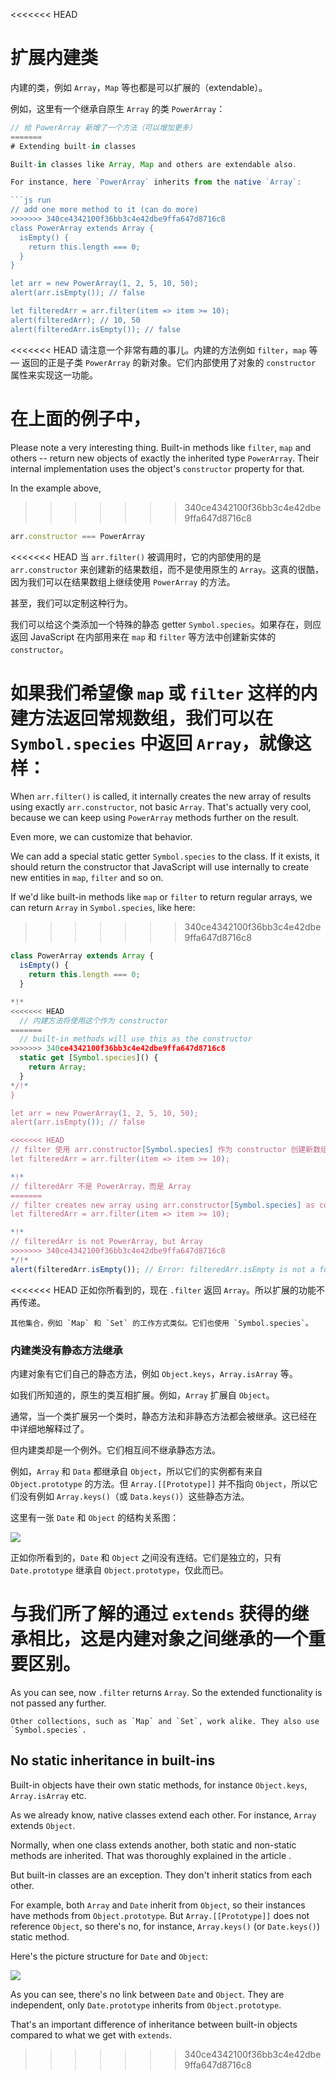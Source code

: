 
<<<<<<< HEAD
# 扩展内建类

内建的类，例如 `Array`，`Map` 等也都是可以扩展的（extendable）。

例如，这里有一个继承自原生 `Array` 的类 `PowerArray`： 

```js run
// 给 PowerArray 新增了一个方法（可以增加更多）
=======
# Extending built-in classes

Built-in classes like Array, Map and others are extendable also.

For instance, here `PowerArray` inherits from the native `Array`:

```js run
// add one more method to it (can do more)
>>>>>>> 340ce4342100f36bb3c4e42dbe9ffa647d8716c8
class PowerArray extends Array {
  isEmpty() {
    return this.length === 0;
  }
}

let arr = new PowerArray(1, 2, 5, 10, 50);
alert(arr.isEmpty()); // false

let filteredArr = arr.filter(item => item >= 10);
alert(filteredArr); // 10, 50
alert(filteredArr.isEmpty()); // false
```

<<<<<<< HEAD
请注意一个非常有趣的事儿。内建的方法例如 `filter`，`map` 等 — 返回的正是子类 `PowerArray` 的新对象。它们内部使用了对象的 `constructor` 属性来实现这一功能。

在上面的例子中，
=======
Please note a very interesting thing. Built-in methods like `filter`, `map` and others -- return new objects of exactly the inherited type `PowerArray`. Their internal implementation uses the object's `constructor` property for that.

In the example above,
>>>>>>> 340ce4342100f36bb3c4e42dbe9ffa647d8716c8
```js
arr.constructor === PowerArray
```

<<<<<<< HEAD
当 `arr.filter()` 被调用时，它的内部使用的是 `arr.constructor` 来创建新的结果数组，而不是使用原生的 `Array`。这真的很酷，因为我们可以在结果数组上继续使用 `PowerArray` 的方法。

甚至，我们可以定制这种行为。

我们可以给这个类添加一个特殊的静态 getter `Symbol.species`。如果存在，则应返回 JavaScript 在内部用来在 `map` 和 `filter` 等方法中创建新实体的 `constructor`。

如果我们希望像 `map` 或 `filter` 这样的内建方法返回常规数组，我们可以在 `Symbol.species` 中返回 `Array`，就像这样：
=======
When `arr.filter()` is called, it internally creates the new array of results using exactly `arr.constructor`, not basic `Array`. That's actually very cool, because we can keep using `PowerArray` methods further on the result.

Even more, we can customize that behavior.

We can add a special static getter `Symbol.species` to the class. If it exists, it should return the constructor that JavaScript will use internally to create new entities in `map`, `filter` and so on.

If we'd like built-in methods like `map` or `filter` to return regular arrays, we can return `Array` in `Symbol.species`, like here:
>>>>>>> 340ce4342100f36bb3c4e42dbe9ffa647d8716c8

```js run
class PowerArray extends Array {
  isEmpty() {
    return this.length === 0;
  }

*!*
<<<<<<< HEAD
  // 内建方法将使用这个作为 constructor
=======
  // built-in methods will use this as the constructor
>>>>>>> 340ce4342100f36bb3c4e42dbe9ffa647d8716c8
  static get [Symbol.species]() {
    return Array;
  }
*/!*
}

let arr = new PowerArray(1, 2, 5, 10, 50);
alert(arr.isEmpty()); // false

<<<<<<< HEAD
// filter 使用 arr.constructor[Symbol.species] 作为 constructor 创建新数组
let filteredArr = arr.filter(item => item >= 10);

*!*
// filteredArr 不是 PowerArray，而是 Array
=======
// filter creates new array using arr.constructor[Symbol.species] as constructor
let filteredArr = arr.filter(item => item >= 10);

*!*
// filteredArr is not PowerArray, but Array
>>>>>>> 340ce4342100f36bb3c4e42dbe9ffa647d8716c8
*/!*
alert(filteredArr.isEmpty()); // Error: filteredArr.isEmpty is not a function
```

<<<<<<< HEAD
正如你所看到的，现在 `.filter` 返回 `Array`。所以扩展的功能不再传递。

```smart header="其他集合的工作方式类似"
其他集合，例如 `Map` 和 `Set` 的工作方式类似。它们也使用 `Symbol.species`。
```

### 内建类没有静态方法继承

内建对象有它们自己的静态方法，例如 `Object.keys`，`Array.isArray` 等。

如我们所知道的，原生的类互相扩展。例如，`Array` 扩展自 `Object`。

通常，当一个类扩展另一个类时，静态方法和非静态方法都会被继承。这已经在 [](info:static-properties-methods#statics-and-inheritance) 中详细地解释过了。

但内建类却是一个例外。它们相互间不继承静态方法。

例如，`Array` 和 `Data` 都继承自 `Object`，所以它们的实例都有来自 `Object.prototype` 的方法。但 `Array.[[Prototype]]` 并不指向 `Object`，所以它们没有例如 `Array.keys()`（或 `Data.keys()`）这些静态方法。

这里有一张 `Date` 和 `Object` 的结构关系图：

![](object-date-inheritance.svg)

正如你所看到的，`Date` 和 `Object` 之间没有连结。它们是独立的，只有 `Date.prototype` 继承自 `Object.prototype`，仅此而已。

与我们所了解的通过 `extends` 获得的继承相比，这是内建对象之间继承的一个重要区别。
=======
As you can see, now `.filter` returns `Array`. So the extended functionality is not passed any further.

```smart header="Other collections work similarly"
Other collections, such as `Map` and `Set`, work alike. They also use `Symbol.species`.
```

## No static inheritance in built-ins

Built-in objects have their own static methods, for instance `Object.keys`, `Array.isArray` etc.

As we already know, native classes extend each other. For instance, `Array` extends `Object`.

Normally, when one class extends another, both static and non-static methods are inherited. That was thoroughly explained in the article [](info:static-properties-methods#statics-and-inheritance).

But built-in classes are an exception. They don't inherit statics from each other.

For example, both `Array` and `Date` inherit from `Object`, so their instances have methods from `Object.prototype`. But `Array.[[Prototype]]` does not reference `Object`, so there's no, for instance, `Array.keys()` (or `Date.keys()`) static method.

Here's the picture structure for `Date` and `Object`:

![](object-date-inheritance.svg)

As you can see, there's no link between `Date` and `Object`. They are independent, only `Date.prototype` inherits from `Object.prototype`.

That's an important difference of inheritance between built-in objects compared to what we get with `extends`.
>>>>>>> 340ce4342100f36bb3c4e42dbe9ffa647d8716c8
